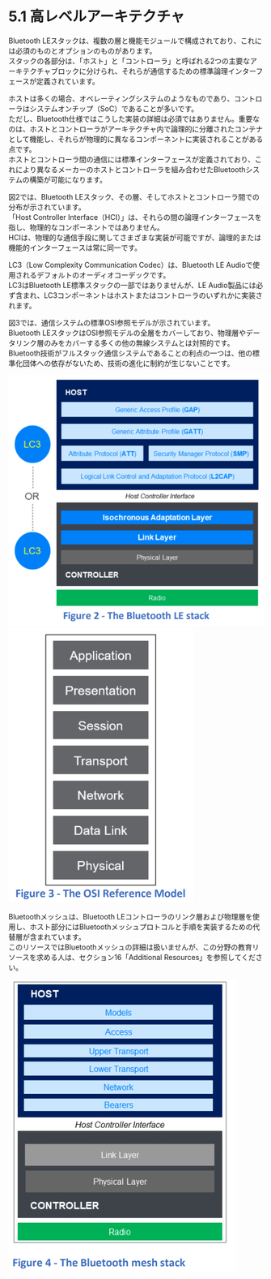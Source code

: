# 5.1 高レベルアーキテクチャ  
Bluetooth LEスタックは、複数の層と機能モジュールで構成されており、これには必須のものとオプションのものがあります。  
スタックの各部分は、「ホスト」と「コントローラ」と呼ばれる2つの主要なアーキテクチャブロックに分けられ、それらが通信するための標準論理インターフェースが定義されています。  

ホストは多くの場合、オペレーティングシステムのようなものであり、コントローラはシステムオンチップ（SoC）であることが多いです。  
ただし、Bluetooth仕様ではこうした実装の詳細は必須ではありません。重要なのは、ホストとコントローラがアーキテクチャ内で論理的に分離されたコンテナとして機能し、それらが物理的に異なるコンポーネントに実装されることがある点です。  
ホストとコントローラ間の通信には標準インターフェースが定義されており、これにより異なるメーカーのホストとコントローラを組み合わせたBluetoothシステムの構築が可能になります。  

図2では、Bluetooth LEスタック、その層、そしてホストとコントローラ間での分布が示されています。  
「Host Controller Interface（HCI）」は、それらの間の論理インターフェースを指し、物理的なコンポーネントではありません。  
HCIは、物理的な通信手段に関してさまざまな実装が可能ですが、論理的または機能的インターフェースは常に同一です。  

LC3（Low Complexity Communication Codec）は、Bluetooth LE Audioで使用されるデフォルトのオーディオコーデックです。  
LC3はBluetooth LE標準スタックの一部ではありませんが、LE Audio製品には必ず含まれ、LC3コンポーネントはホストまたはコントローラのいずれかに実装されます。  

図3では、通信システムの標準OSI参照モデルが示されています。  
Bluetooth LEスタックはOSI参照モデルの全層をカバーしており、物理層やデータリンク層のみをカバーする多くの他の無線システムとは対照的です。  
Bluetooth技術がフルスタック通信システムであることの利点の一つは、他の標準化団体への依存がないため、技術の進化に制約が生じないことです。  

![](./images/Figure%202%20-%20The%20Bluetooth%20LE%20stack.png "Figure 2 - The Bluetooth LE stack")  
![](./images/Figure%203%20-%20The%20OSI%20Reference%20Model.png "Figure 3 - The OSI Reference Model")  

Bluetoothメッシュは、Bluetooth LEコントローラのリンク層および物理層を使用し、ホスト部分にはBluetoothメッシュプロトコルと手順を実装するための代替層が含まれています。  
このリソースではBluetoothメッシュの詳細は扱いませんが、この分野の教育リソースを求める人は、セクション16「Additional Resources」を参照してください。  

![](./images/Figure%204%20-%20The%20Bluetooth%20mesh%20stack.png "Figure 4 - The Bluetooth mesh stack")  